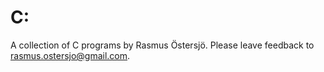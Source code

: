 C:
==
A collection of C programs by Rasmus Östersjö. Please leave feedback to rasmus.ostersjo@gmail.com.
